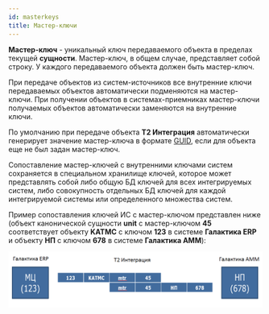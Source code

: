 ```yaml
---
id: masterkeys
title: Мастер-ключи
---
```



**Мастер-ключ** - уникальный ключ передаваемого объекта в пределах текущей **сущности**. Мастер-ключ, в общем случае, представляет собой строку. У каждого передаваемого объекта должен быть мастер-ключ.

При передаче объектов из систем-источников все внутренние ключи передаваемых объектов автоматически подменяются на мастер-ключи. При получении объектов в системах-приемниках мастер-ключи получаемых объектов автоматически заменяются на внутренние ключи.

По умолчанию при передаче объекта **Т2 Интеграция** автоматически генерирует значение мастер-ключа в формате [GUID](https://ru.wikipedia.org/wiki/GUID), если для объекта еще не был задан мастер-ключ.

Сопоставление мастер-ключей с внутренними ключами систем сохраняется в специальном хранилище ключей, которое может представлять собой либо общую БД ключей для всех интегрируемых систем, либо совокупность отдельных БД ключей для каждой интегрируемой системы или определенного множества систем.

Пример сопоставления ключей ИС с мастер-ключом представлен ниже (объект канонической сущности **unit** с мастер-ключом **45** соответствует объекту **KATMC** с ключом **123** в системе **Галактика ERP** и объекту **НП** с ключом **678** в системе **Галактика АММ**):

![img](../_assets/KeyMappingSample.png)

